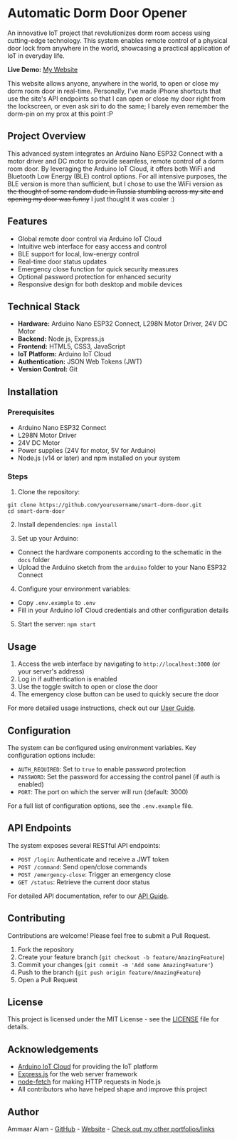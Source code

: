 # Automatic Dorm Door Opener

An innovative IoT project that revolutionizes dorm room access using cutting-edge technology. This system enables remote control of a physical door lock from anywhere in the world, showcasing a practical application of IoT in everyday life.

**Live Demo:** [My Website](https://door.ammaar.xyz)

This website allows anyone, anywhere in the world, to open or close my dorm room door in real-time. Personally, I've made iPhone shortcuts that use the site's API endpoints so that I can open or close my door right from the lockscreen, or even ask siri to do the same; I barely even remember the dorm-pin on my prox at this point :P

## Project Overview

This advanced system integrates an Arduino Nano ESP32 Connect with a motor driver and DC motor to provide seamless, remote control of a dorm room door. By leveraging the Arduino IoT Cloud, it offers both WiFi and Bluetooth Low Energy (BLE) control options. For all intensive purposes, the BLE version is more than sufficient, but I chose to use the WiFi version as ~~the thought of some random dude in Russia stumbling across my site and opening my door was funny~~ I just thought it was cooler :)

## Features

- Global remote door control via Arduino IoT Cloud
- Intuitive web interface for easy access and control
- BLE support for local, low-energy control
- Real-time door status updates
- Emergency close function for quick security measures
- Optional password protection for enhanced security
- Responsive design for both desktop and mobile devices

## Technical Stack

- **Hardware:** Arduino Nano ESP32 Connect, L298N Motor Driver, 24V DC Motor
- **Backend:** Node.js, Express.js
- **Frontend:** HTML5, CSS3, JavaScript
- **IoT Platform:** Arduino IoT Cloud
- **Authentication:** JSON Web Tokens (JWT)
- **Version Control:** Git

## Installation

### Prerequisites

- Arduino Nano ESP32 Connect
- L298N Motor Driver
- 24V DC Motor
- Power supplies (24V for motor, 5V for Arduino)
- Node.js (v14 or later) and npm installed on your system

### Steps

1. Clone the repository:
```
git clone https://github.com/yourusername/smart-dorm-door.git
cd smart-dorm-door
```

2. Install dependencies: `npm install`

3. Set up your Arduino:
- Connect the hardware components according to the schematic in the `docs` folder
- Upload the Arduino sketch from the `arduino` folder to your Nano ESP32 Connect

4. Configure your environment variables:
- Copy `.env.example` to `.env`
- Fill in your Arduino IoT Cloud credentials and other configuration details

5. Start the server: `npm start`

## Usage

1. Access the web interface by navigating to `http://localhost:3000` (or your server's address)
2. Log in if authentication is enabled
3. Use the toggle switch to open or close the door
4. The emergency close button can be used to quickly secure the door

For more detailed usage instructions, check out our [User Guide](docs/USER_GUIDE.md).

## Configuration

The system can be configured using environment variables. Key configuration options include:

- `AUTH_REQUIRED`: Set to `true` to enable password protection
- `PASSWORD`: Set the password for accessing the control panel (if auth is enabled)
- `PORT`: The port on which the server will run (default: 3000)

For a full list of configuration options, see the `.env.example` file.

## API Endpoints

The system exposes several RESTful API endpoints:

- `POST /login`: Authenticate and receive a JWT token
- `POST /command`: Send open/close commands
- `POST /emergency-close`: Trigger an emergency close
- `GET /status`: Retrieve the current door status

For detailed API documentation, refer to our [API Guide](docs/API_GUIDE.md).

## Contributing

Contributions are welcome! Please feel free to submit a Pull Request.

1. Fork the repository
2. Create your feature branch (`git checkout -b feature/AmazingFeature`)
3. Commit your changes (`git commit -m 'Add some AmazingFeature'`)
4. Push to the branch (`git push origin feature/AmazingFeature`)
5. Open a Pull Request

## License

This project is licensed under the MIT License - see the [LICENSE](LICENSE) file for details.

## Acknowledgements

- [Arduino IoT Cloud](https://create.arduino.cc/iot) for providing the IoT platform
- [Express.js](https://expressjs.com/) for the web server framework
- [node-fetch](https://github.com/node-fetch/node-fetch) for making HTTP requests in Node.js
- All contributors who have helped shape and improve this project

## Author

Ammaar Alam - [GitHub](https://github.com/yourusername) - [Website](https://ammaar.xyz) - [Check out my other portfolios/links](https://linktr.ee/a_alam)
